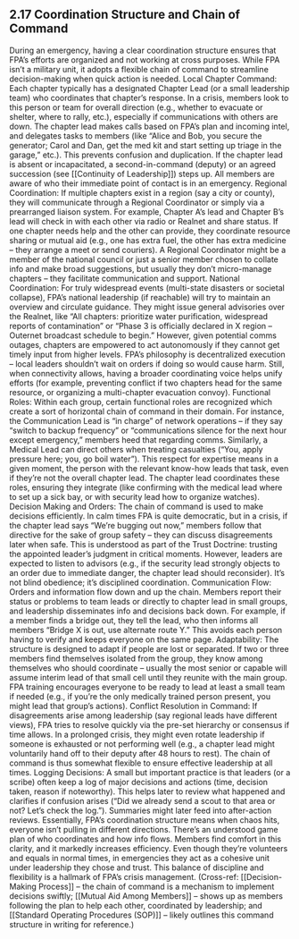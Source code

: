 ## 2.17 Coordination Structure and Chain of Command

  

During an emergency, having a clear coordination structure ensures that FPA’s efforts are organized and not working at cross purposes. While FPA isn’t a military unit, it adopts a flexible chain of command to streamline decision-making when quick action is needed. Local Chapter Command: Each chapter typically has a designated Chapter Lead (or a small leadership team) who coordinates that chapter’s response. In a crisis, members look to this person or team for overall direction (e.g., whether to evacuate or shelter, where to rally, etc.), especially if communications with others are down. The chapter lead makes calls based on FPA’s plan and incoming intel, and delegates tasks to members (like “Alice and Bob, you secure the generator; Carol and Dan, get the med kit and start setting up triage in the garage,” etc.). This prevents confusion and duplication. If the chapter lead is absent or incapacitated, a second-in-command (deputy) or an agreed succession (see [[Continuity of Leadership]]) steps up. All members are aware of who their immediate point of contact is in an emergency. Regional Coordination: If multiple chapters exist in a region (say a city or county), they will communicate through a Regional Coordinator or simply via a prearranged liaison system. For example, Chapter A’s lead and Chapter B’s lead will check in with each other via radio or Realnet and share status. If one chapter needs help and the other can provide, they coordinate resource sharing or mutual aid (e.g., one has extra fuel, the other has extra medicine – they arrange a meet or send couriers). A Regional Coordinator might be a member of the national council or just a senior member chosen to collate info and make broad suggestions, but usually they don’t micro-manage chapters – they facilitate communication and support. National Coordination: For truly widespread events (multi-state disasters or societal collapse), FPA’s national leadership (if reachable) will try to maintain an overview and circulate guidance. They might issue general advisories over the Realnet, like “All chapters: prioritize water purification, widespread reports of contamination” or “Phase 3 is officially declared in X region – Outernet broadcast schedule to begin.” However, given potential comms outages, chapters are empowered to act autonomously if they cannot get timely input from higher levels. FPA’s philosophy is decentralized execution – local leaders shouldn’t wait on orders if doing so would cause harm. Still, when connectivity allows, having a broader coordinating voice helps unify efforts (for example, preventing conflict if two chapters head for the same resource, or organizing a multi-chapter evacuation convoy). Functional Roles: Within each group, certain functional roles are recognized which create a sort of horizontal chain of command in their domain. For instance, the Communication Lead is “in charge” of network operations – if they say “switch to backup frequency” or “communications silence for the next hour except emergency,” members heed that regarding comms. Similarly, a Medical Lead can direct others when treating casualties (“You, apply pressure here; you, go boil water”). This respect for expertise means in a given moment, the person with the relevant know-how leads that task, even if they’re not the overall chapter lead. The chapter lead coordinates these roles, ensuring they integrate (like confirming with the medical lead where to set up a sick bay, or with security lead how to organize watches). Decision Making and Orders: The chain of command is used to make decisions efficiently. In calm times FPA is quite democratic, but in a crisis, if the chapter lead says “We’re bugging out now,” members follow that directive for the sake of group safety – they can discuss disagreements later when safe. This is understood as part of the Trust Doctrine: trusting the appointed leader’s judgment in critical moments. However, leaders are expected to listen to advisors (e.g., if the security lead strongly objects to an order due to immediate danger, the chapter lead should reconsider). It’s not blind obedience; it’s disciplined coordination. Communication Flow: Orders and information flow down and up the chain. Members report their status or problems to team leads or directly to chapter lead in small groups, and leadership disseminates info and decisions back down. For example, if a member finds a bridge out, they tell the lead, who then informs all members “Bridge X is out, use alternate route Y.” This avoids each person having to verify and keeps everyone on the same page. Adaptability: The structure is designed to adapt if people are lost or separated. If two or three members find themselves isolated from the group, they know among themselves who should coordinate – usually the most senior or capable will assume interim lead of that small cell until they reunite with the main group. FPA training encourages everyone to be ready to lead at least a small team if needed (e.g., if you’re the only medically trained person present, you might lead that group’s actions). Conflict Resolution in Command: If disagreements arise among leadership (say regional leads have different views), FPA tries to resolve quickly via the pre-set hierarchy or consensus if time allows. In a prolonged crisis, they might even rotate leadership if someone is exhausted or not performing well (e.g., a chapter lead might voluntarily hand off to their deputy after 48 hours to rest). The chain of command is thus somewhat flexible to ensure effective leadership at all times. Logging Decisions: A small but important practice is that leaders (or a scribe) often keep a log of major decisions and actions (time, decision taken, reason if noteworthy). This helps later to review what happened and clarifies if confusion arises (“Did we already send a scout to that area or not? Let’s check the log.”). Summaries might later feed into after-action reviews. Essentially, FPA’s coordination structure means when chaos hits, everyone isn’t pulling in different directions. There’s an understood game plan of who coordinates and how info flows. Members find comfort in this clarity, and it markedly increases efficiency. Even though they’re volunteers and equals in normal times, in emergencies they act as a cohesive unit under leadership they chose and trust. This balance of discipline and flexibility is a hallmark of FPA’s crisis management. (Cross-ref: [[Decision-Making Process]] – the chain of command is a mechanism to implement decisions swiftly; [[Mutual Aid Among Members]] – shows up as members following the plan to help each other, coordinated by leadership; and [[Standard Operating Procedures (SOP)]] – likely outlines this command structure in writing for reference.)